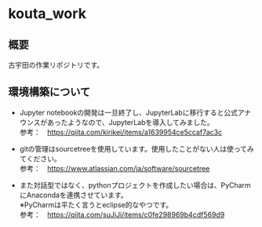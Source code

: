 # kouta_work
## 概要
古宇田の作業リポジトリです。

## 環境構築について
* Jupyter notebookの開発は一旦終了し、JupyterLabに移行すると公式アナウンスがあったようなので、JupyterLabを導入してみました。  
参考：　https://qiita.com/kirikei/items/a1639954ce5ccaf7ac3c  

* gitの管理はsourcetreeを使用しています。使用したことがない人は使ってみてください。  
参考：　https://www.atlassian.com/ja/software/sourcetree

* また対話型ではなく、pythonプロジェクトを作成したい場合は、PyCharmにAnacondaを連携させています。  
※PyCharmは平たく言うとeclipse的なやつです。  
参考：　https://qiita.com/suJiJi/items/c0fe298969b4cdf569d9
